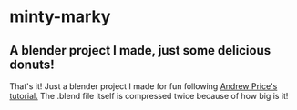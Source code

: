 # minty-marky
## A blender project I made, just some delicious donuts!
That's it! Just a blender project I made for fun following [Andrew Price's tutorial.](https://www.youtube.com/playlist?list=PLjEaoINr3zgEPv5y--4MKpciLaoQYZB1Z) 
The .blend file itself is compressed twice because of how big is it!

